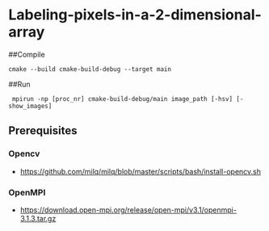 # Labeling-pixels-in-a-2-dimensional-array

##Compile
```
cmake --build cmake-build-debug --target main
```
##Run
```
 mpirun -np [proc_nr] cmake-build-debug/main image_path [-hsv] [-show_images]
```
## Prerequisites
### Opencv
 - https://github.com/milq/milq/blob/master/scripts/bash/install-opencv.sh
### OpenMPI
- https://download.open-mpi.org/release/open-mpi/v3.1/openmpi-3.1.3.tar.gz
